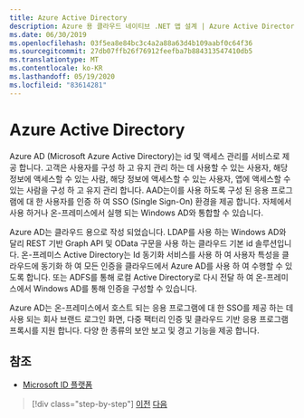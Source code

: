 ```yaml
---
title: Azure Active Directory
description: Azure 용 클라우드 네이티브 .NET 앱 설계 | Azure Active Directory
ms.date: 06/30/2019
ms.openlocfilehash: 03f5ea8e84bc3c4a2a88a63d4b109aabf0c64f36
ms.sourcegitcommit: 27db07ffb26f76912feefba7b884313547410db5
ms.translationtype: MT
ms.contentlocale: ko-KR
ms.lasthandoff: 05/19/2020
ms.locfileid: "83614281"
---
```

# <a name="azure-active-directory"></a>Azure Active Directory

Azure AD (Microsoft Azure Active Directory)는 id 및 액세스 관리를 서비스로 제공 합니다. 고객은 사용자를 구성 하 고 유지 관리 하는 데 사용할 수 있는 사용자, 해당 정보에 액세스할 수 있는 사람, 해당 정보에 액세스할 수 있는 사용자, 앱에 액세스할 수 있는 사람을 구성 하 고 유지 관리 합니다. AAD는이를 사용 하도록 구성 된 응용 프로그램에 대 한 사용자를 인증 하 여 SSO (Single Sign-On) 환경을 제공 합니다. 자체에서 사용 하거나 온-프레미스에서 실행 되는 Windows AD와 통합할 수 있습니다.

Azure AD는 클라우드 용으로 작성 되었습니다. LDAP를 사용 하는 Windows AD와 달리 REST 기반 Graph API 및 OData 구문을 사용 하는 클라우드 기본 id 솔루션입니다. 온-프레미스 Active Directory는 Id 동기화 서비스를 사용 하 여 사용자 특성을 클라우드에 동기화 하 여 모든 인증을 클라우드에서 Azure AD를 사용 하 여 수행할 수 있도록 합니다. 또는 ADFS를 통해 로컬 Active Directory로 다시 전달 하 여 온-프레미스에서 Windows AD를 통해 인증을 구성할 수 있습니다.

Azure AD는 온-프레미스에서 호스트 되는 응용 프로그램에 대 한 SSO를 제공 하는 데 사용 되는 회사 브랜드 로그인 화면, 다중 팩터리 인증 및 클라우드 기반 응용 프로그램 프록시를 지원 합니다. 다양 한 종류의 보안 보고 및 경고 기능을 제공 합니다.

## <a name="references"></a>참조

- [Microsoft ID 플랫폼](https://docs.microsoft.com/azure/active-directory/develop/)

>[!div class="step-by-step"]
>[이전](authentication-authorization.md)
>[다음](identity-server.md)

